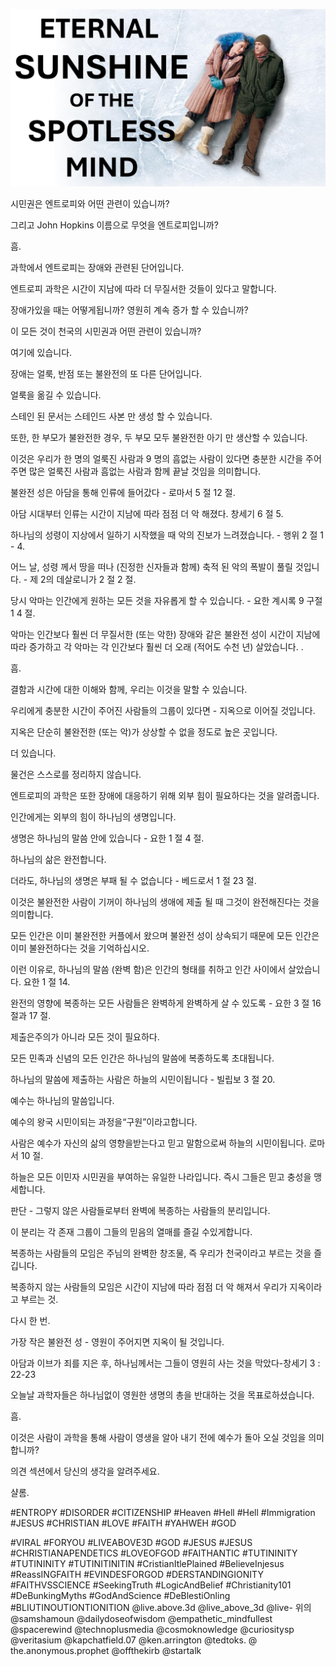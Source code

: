 ![Video cover image](../cover.jpg "cover photo")

시민권은 엔트로피와 어떤 관련이 있습니까?

그리고 John Hopkins 이름으로 무엇을 엔트로피입니까?

흠.

과학에서 엔트로피는 장애와 관련된 단어입니다.

엔트로피 과학은 시간이 지남에 따라 더 무질서한 것들이 있다고 말합니다.

장애가있을 때는 어떻게됩니까? 영원히 계속 증가 할 수 있습니까?

이 모든 것이 천국의 시민권과 어떤 관련이 있습니까?

여기에 있습니다.

장애는 얼룩, 반점 또는 불완전의 또 다른 단어입니다.

얼룩을 옮길 수 있습니다.

스테인 된 문서는 스테인드 사본 만 생성 할 수 있습니다.

또한, 한 부모가 불완전한 경우, 두 부모 모두 불완전한 아기 만 생산할 수 있습니다.

이것은 우리가 한 명의 얼룩진 사람과 9 명의 흠없는 사람이 있다면 충분한 시간을 주어 주면 많은 얼룩진 사람과 흠없는 사람과 함께 끝날 것임을 의미합니다.

불완전 성은 아담을 통해 인류에 들어갔다 - 로마서 5 절 12 절.

아담 시대부터 인류는 시간이 지남에 따라 점점 더 악 해졌다. 창세기 6 절 5.

하나님의 성령이 지상에서 일하기 시작했을 때 악의 진보가 느려졌습니다. - 행위 2 절 1 - 4.

어느 날, 성령 께서 땅을 떠나 (진정한 신자들과 함께) 축적 된 악의 폭발이 풀릴 것입니다. - 제 2의 데살로니가 2 절 2 절.

당시 악마는 인간에게 원하는 모든 것을 자유롭게 할 수 있습니다. - 요한 계시록 9 구절 1  4 절.

악마는 인간보다 훨씬 더 무질서한 (또는 악한) 장애와 같은 불완전 성이 시간이 지남에 따라 증가하고 각 악마는 각 인간보다 훨씬 더 오래 (적어도 수천 년) 살았습니다. .

흠.

결함과 시간에 대한 이해와 함께, 우리는 이것을 말할 수 있습니다.

우리에게 충분한 시간이 주어진 사람들의 그룹이 있다면 - 지옥으로 이어질 것입니다.

지옥은 단순히 불완전한 (또는 악)가 상상할 수 없을 정도로 높은 곳입니다.

더 있습니다.

물건은 스스로를 정리하지 않습니다.

엔트로피의 과학은 또한 장애에 대응하기 위해 외부 힘이 필요하다는 것을 알려줍니다.

인간에게는 외부의 힘이 하나님의 생명입니다.

생명은 하나님의 말씀 안에 있습니다 - 요한 1 절 4 절.

하나님의 삶은 완전합니다.

더라도, 하나님의 생명은 부패 될 수 없습니다 - 베드로서 1 절 23 절.

이것은 불완전한 사람이 기꺼이 하나님의 생애에 제출 될 때 그것이 완전해진다는 것을 의미합니다.

모든 인간은 이미 불완전한 커플에서 왔으며 불완전 성이 상속되기 때문에 모든 인간은 이미 불완전하다는 것을 기억하십시오.

이런 이유로, 하나님의 말씀 (완벽 함)은 인간의 형태를 취하고 인간 사이에서 살았습니다. 요한 1 절 14.

완전의 영향에 복종하는 모든 사람들은 완벽하게 완벽하게 살 수 있도록 - 요한 3 절 16 절과 17 절.

제출은주의가 아니라 모든 것이 필요하다.

모든 민족과 신념의 모든 인간은 하나님의 말씀에 복종하도록 초대됩니다.

하나님의 말씀에 제출하는 사람은 하늘의 시민이됩니다 - 빌립보 3 절 20.

예수는 하나님의 말씀입니다.

예수의 왕국 시민이되는 과정을“구원”이라고합니다.

사람은 예수가 자신의 삶의 영향을받는다고 믿고 말함으로써 하늘의 시민이됩니다. 로마서 10 절.

하늘은 모든 이민자 시민권을 부여하는 유일한 나라입니다. 즉시 그들은 믿고 충성을 맹세합니다.

판단 - 그렇지 않은 사람들로부터 완벽에 복종하는 사람들의 분리입니다.

이 분리는 각 존재 그룹이 그들의 믿음의 열매를 즐길 수있게합니다.

복종하는 사람들의 모임은 주님의 완벽한 창조물, 즉 우리가 천국이라고 부르는 것을 즐깁니다.

복종하지 않는 사람들의 모임은 시간이 지남에 따라 점점 더 악 해져서 우리가 지옥이라고 부르는 것.

다시 한 번.

가장 작은 불완전 성 - 영원이 주어지면 지옥이 될 것입니다.

아담과 이브가 죄를 지은 후, 하나님께서는 그들이 영원히 사는 것을 막았다-창세기 3 : 22-23

오늘날 과학자들은 하나님없이 영원한 생명의 총을 반대하는 것을 목표로하셨습니다.

흠.

이것은 사람이 과학을 통해 사람이 영생을 알아 내기 전에 예수가 돌아 오실 것임을 의미합니까?

의견 섹션에서 당신의 생각을 알려주세요.

샬롬.


#ENTROPY #DISORDER #CITIZENSHIP #Heaven #Hell #Hell #Immigration #JESUS ​​#CHRISTIAN #LOVE #FAITH #YAHWEH #GOD

#VIRAL #FORYOU #LIVEABOVE3D #GOD #JESUS ​​#JESUS ​​#CHRISTIANAPENDETICS #LOVEOFGOD #FAITHANTIC #TUTININITY #TUTININITY #TUTINITINITIN #CristianItlePlained #BelieveInjesus #ReassINGFAITH #EVINDESFORGOD #DERSTANDINGIONITY #FAITHVSSCIENCE #SeekingTruth #LogicAndBelief #Christianity101 #DeBunkingMyths #GodAndScience #DeBlestiOnling #BLIUTINOUTIONTIONITION  @live.above.3d @live_above_3d @live- 위의 @samshamoun @dailydoseofwisdom @empathetic_mindfullest @spacerewind @technoplusmedia @cosmoknowledge @curiositysp @veritasium @kapchatfield.07 @ken.arrington @tedtoks. @ the.anonymous.prophet @offthekirb @startalk
